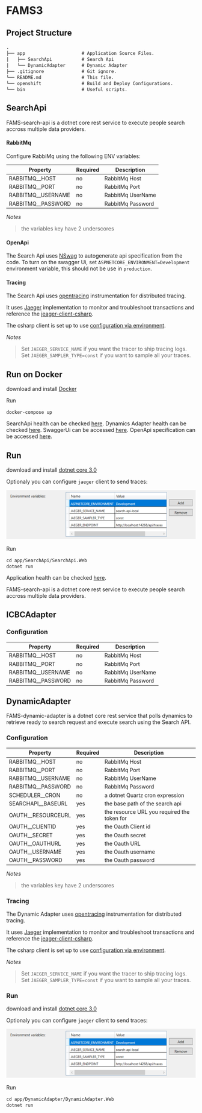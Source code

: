 # FAMS3



## Project Structure

    .
    ├── app                     # Application Source Files.
    |   ├── SearchApi           # Search Api
    |   └── DynamicAdapter      # Dynamic Adapter
    ├── .gitignore              # Git ignore.
    └── README.md               # This file.
    └── openshift               # Build and Deploy Configurations.
    └── bin                     # Useful scripts.

## SearchApi

FAMS-search-api is a dotnet core rest service to execute people search accross multiple data providers.

#### RabbitMq

Configure RabbiMq using the following ENV variables:

| Property | Required | Description |
| --- | --- | --- |
| RABBITMQ__HOST | no | RabbitMq Host |
| RABBITMQ__PORT | no | RabbitMq Port |
| RABBITMQ__USERNAME | no | RabbitMq UserName |
| RABBITMQ__PASSWORD | no | RabbitMq Password |

*Notes*

> the variables key have 2 underscores

#### OpenApi

The Search Api uses [NSwag](https://github.com/RicoSuter/NSwag) to autogenerate api specification from the code.
To turn on the swagger Ui, set `ASPNETCORE_ENVIRONMENT=Development` environment variable, this should not be use in `production`.

#### Tracing

The Search Api uses [opentracing](https://opentracing.io/) instrumentation for distributed tracing.

It uses [Jaeger](https://www.jaegertracing.io/) implementation to monitor and troubleshoot transactions and reference the [jeager-client-csharp](https://github.com/jaegertracing/jaeger-client-csharp).

The csharp client is set up to use [configuration via environment](https://github.com/jaegertracing/jaeger-client-csharp#configuration-via-environment).

*Notes*

> Set `JAEGER_SERVICE_NAME` if you want the tracer to ship tracing logs.  
> Set `JAEGER_SAMPLER_TYPE=const` if you want to sample all your traces.

## Run on Docker

download and install [Docker](https://www.docker.com)

Run

```shell
docker-compose up
```

SearchApi health can be checked [here](http://localhost:5050/health).
Dynamics Adapter health can be checked [here](http://localhost:5060/health).
SwaggerUi can be accessed [here](http://localhost:5050/swagger).
OpenApi specification can be accessed [here](http://localhost:5050/swagger/v1/swagger.json).

## Run

download and install [dotnet core 3.0](https://dotnet.microsoft.com/download/dotnet-core/3.0)

Optionaly you can configure `jaeger` client to send traces:

![asp-config](docs/aspnet.configuration.env.png)

Run

```shell
cd app/SearchApi/SearchApi.Web
dotnet run
```

Application health can be checked [here](http://localhost:5000/health).

FAMS-search-api is a dotnet core rest service to execute people search accross multiple data providers.

## ICBCAdapter

### Configuration

| Property | Required | Description |
| --- | --- | --- |
| RABBITMQ__HOST | no | RabbitMq Host |
| RABBITMQ__PORT | no | RabbitMq Port |
| RABBITMQ__USERNAME | no | RabbitMq UserName |
| RABBITMQ__PASSWORD | no | RabbitMq Password |

## DynamicAdapter

FAMS-dynamic-adapter is a dotnet core rest service that polls dynamics to retrieve ready to search request and execute search using the Search API.

### Configuration

| Property | Required | Description |
| --- | --- | --- |
| RABBITMQ__HOST | no | RabbitMq Host |
| RABBITMQ__PORT | no | RabbitMq Port |
| RABBITMQ__USERNAME | no | RabbitMq UserName |
| RABBITMQ__PASSWORD | no | RabbitMq Password |
| SCHEDULER__CRON | no | a dotnet Quartz cron expression |
| SEARCHAPI__BASEURL | yes | the base path of the search api |
| OAUTH__RESOURCEURL | yes | the resource URL you required the token for|
| OAUTH__CLIENTID | yes | the Oauth Client id |
| OAUTH__SECRET | yes | the Oauth secret |
| OAUTH__OAUTHURL | yes | the Oauth URL |
| OAUTH__USERNAME | yes | the Oauth username |
| OAUTH__PASSWORD | yes | the Oauth password |

*Notes*

> the variables key have 2 underscores

### Tracing

The Dynamic Adapter uses [opentracing](https://opentracing.io/) instrumentation for distributed tracing.

It uses [Jaeger](https://www.jaegertracing.io/) implementation to monitor and troubleshoot transactions and reference the [jeager-client-csharp](https://github.com/jaegertracing/jaeger-client-csharp).

The csharp client is set up to use [configuration via environment](https://github.com/jaegertracing/jaeger-client-csharp#configuration-via-environment).

*Notes*

> Set `JAEGER_SERVICE_NAME` if you want the tracer to ship tracing logs.  
> Set `JAEGER_SAMPLER_TYPE=const` if you want to sample all your traces.

### Run

download and install [dotnet core 3.0](https://dotnet.microsoft.com/download/dotnet-core/3.0)

Optionaly you can configure `jaeger` client to send traces:

![asp-config](docs/aspnet.configuration.env.png)

Run

```shell
cd app/DynamicAdapter/DynamicAdapter.Web
dotnet run
```
